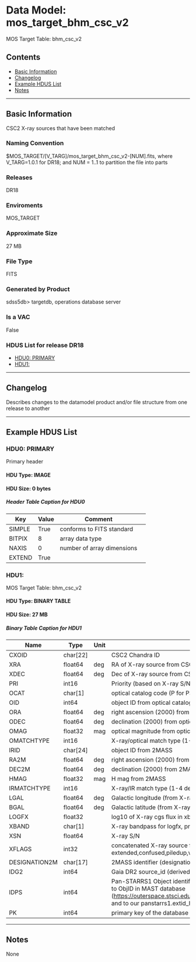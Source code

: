 # Data Model: mos_target_bhm_csc_v2


MOS Target Table: bhm_csc_v2


## Contents
- [Basic Information](#basic-information)
- [Changelog](#changelog)
- [Example HDUS List](#example-hdus-list)
- [Notes](#notes)

---

## Basic Information
CSC2 X-ray sources that have been matched

### Naming Convention
$MOS_TARGET/[V_TARG]/mos_target_bhm_csc_v2-[NUM].fits, where V_TARG=1.0.1 for DR18; and NUM = 1..1 to partition the file into parts

### Releases
DR18

### Enviroments
MOS_TARGET

### Approximate Size
27 MB

### File Type
FITS

### Generated by Product
sdss5db> targetdb, operations database server

### Is a VAC
False

### HDUS List for release DR18
  - [HDU0: PRIMARY](#hdu0-primary)
  - [HDU1: ](#hdu1-)

---

## Changelog
Describes changes to the datamodel product and/or file structure from one release to another

---
## Example HDUS List

### HDU0: PRIMARY
Primary header

#### HDU Type: IMAGE
#### HDU Size:  0 bytes

##### Header Table Caption for HDU0
Key | Value | Comment | |
| --- | --- | --- | --- |
| SIMPLE | True | conforms to FITS standard |
| BITPIX | 8 | array data type |
| NAXIS | 0 | number of array dimensions |
| EXTEND | True |  |



### HDU1: 
MOS Target Table: bhm_csc_v2

#### HDU Type: BINARY TABLE
#### HDU Size:  27 MB


##### Binary Table Caption for HDU1
Name | Type | Unit | Description |
| --- | --- | --- | --- |
 | CXOID | char[22] |  | CSC2 Chandra ID |
 | XRA | float64 | deg | RA of X-ray source from CSC2 |
 | XDEC | float64 | deg | Dec of X-ray source from CSC2 |
 | PRI | int16 |  | Priority (based on X-ray S/N) |
 | OCAT | char[1] |  | optical catalog code (P for PS1, G for Gaia) |
 | OID | int64 |  | object ID from optical catalog |
 | ORA | float64 | deg | right ascension (2000) from optical catalog |
 | ODEC | float64 | deg | declination (2000) from optical catalog |
 | OMAG | float32 | mag | optical magnitude from optical catalog |
 | OMATCHTYPE | int16 |  | X-ray/optical match type (1-4 definite/likely/multiple opt, multiple X) |
 | IRID | char[24] |  | object ID from 2MASS |
 | RA2M | float64 | deg | right ascension (2000) from 2MASS |
 | DEC2M | float64 | deg | declination (2000) from 2MASS |
 | HMAG | float32 | mag | H mag from 2MASS |
 | IRMATCHTYPE | int16 |  | X-ray/IR match type (1-4 definite/likely/multiple opt, multiple X) |
 | LGAL | float64 | deg | Galactic longitude (from X-ray position) |
 | BGAL | float64 | deg | Galactic latitude (from X-ray position) |
 | LOGFX | float32 |  | log10 of X-ray cgs flux in xband |
 | XBAND | char[1] |  | X-ray bandpass for logfx, priority b,m,s,h,w |
 | XSN | float64 |  | X-ray S/N |
 | XFLAGS | int32 |  | concatenated X-ray source flags: extended,confused,piledup,variable,streak,saturated |
 | DESIGNATION2M | char[17] |  | 2MASS identifier (designation) derived from irid |
 | IDG2 | int64 |  | Gaia DR2 source_id (derived from ocat, oid) |
 | IDPS | int64 |  | Pan-STARRS1 Object identifier (derived here from ocat+oid) - equivalent to ObjID in MAST database (https://outerspace.stsci.edu/display/PANSTARRS/PS1+Object+Identifiers), and to our panstarrs1.extid_hi_lo |
 | PK | int64 |  | primary key of the database table |



---
## Notes
None
